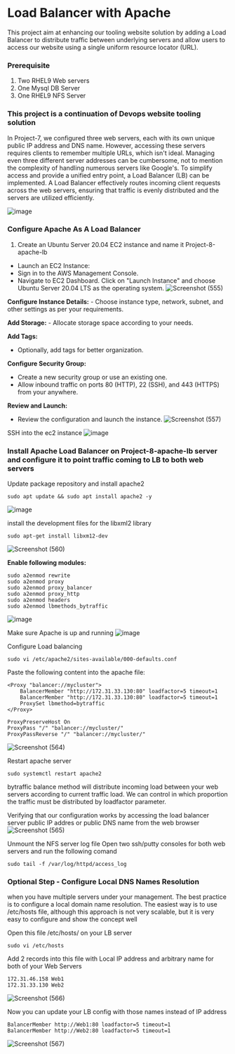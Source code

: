 # Load Balancer with Apache 
This project aim at enhancing our tooling website solution by adding a Load Balancer to distribute traffic between underlying servers and allow users to access our website using a single uniform resource locator (URL).

### Prerequisite
1. Two RHEL9 Web servers
2. One Mysql DB Server 
3. One RHEL9 NFS Server

### This project is a continuation of Devops website tooling solution
In Project-7, we configured three web servers, each with its own unique public IP address and DNS name. However, accessing these servers requires clients to remember multiple URLs, which isn't ideal. Managing even three different server addresses can be cumbersome, not to mention the complexity of handling numerous servers like Google's. To simplify access and provide a unified entry point, a Load Balancer (LB) can be implemented. A Load Balancer effectively routes incoming client requests across the web servers, ensuring that traffic is evenly distributed and the servers are utilized efficiently.

![image](https://github.com/user-attachments/assets/b176bb42-477a-4870-8b10-8d58a80946ab)



### Configure Apache As A Load Balancer
1. Create an Ubuntu Server 20.04 EC2 instance and name it Project-8-apache-lb
  - Launch an EC2 Instance:
  - Sign in to the AWS Management Console.
  - Navigate to EC2 Dashboard.
Click on "Launch Instance" and choose Ubuntu Server 20.04 LTS as the operating system.
![Screenshot (555)](https://github.com/user-attachments/assets/54289493-ed7e-48c6-90e9-b1cf62b49483)


**Configure Instance Details:**
     - Choose instance type, network, subnet, and other settings as per your requirements.
   
**Add Storage:**
    - Allocate storage space according to your needs.

**Add Tags:**
   - Optionally, add tags for better organization.

**Configure Security Group:**
   - Create a new security group or use an existing one.
   - Allow inbound traffic on ports 80 (HTTP), 22 (SSH), and 443 (HTTPS) from your anywhere.

**Review and Launch:**
   - Review the configuration and launch the instance.
![Screenshot (557)](https://github.com/user-attachments/assets/68846329-dcd8-484e-a62a-a299c8156275)


SSH into the ec2 instance
![image](https://github.com/user-attachments/assets/417da882-9d9d-427c-8e46-2f79849c31df)


### Install Apache Load Balancer on Project-8-apache-lb server and configure it to point traffic coming to LB to both web servers
Update package repository and install apache2
```
sudo apt update && sudo apt install apache2 -y
```
![image](https://github.com/user-attachments/assets/2da1ef60-948d-4372-abfd-98cbd21e742c)

install the development files for the libxml2 library
```
sudo apt-get install libxm12-dev
```
![Screenshot (560)](https://github.com/user-attachments/assets/5317b6bf-6074-4c1c-855f-deddce3cd0f3)


**Enable following modules:**
```
sudo a2enmod rewrite
sudo a2enmod proxy
sudo a2enmod proxy_balancer
sudo a2enmod proxy_http
sudo a2enmod headers
sudo a2enmod lbmethods_bytraffic
```
![image](https://github.com/user-attachments/assets/5ed247cb-fc8f-4bf0-8268-fdfdcca711fd)

Make sure Apache is up and running
![image](https://github.com/user-attachments/assets/de3a9d5d-c026-466b-a6ac-52e862f34d93)


Configure Load balancing
```
sudo vi /etc/apache2/sites-available/000-defaults.conf
```
Paste the following content into the apache file:
```
<Proxy "balancer://mycluster">
    BalancerMember "http://172.31.33.130:80" loadfactor=5 timeout=1
    BalancerMember "http://172.31.33.130:80" loadfactor=5 timeout=1
    ProxySet lbmethod=bytraffic
</Proxy>

ProxyPreserveHost On
ProxyPass "/" "balancer://mycluster/"
ProxyPassReverse "/" "balancer://mycluster/"
```
![Screenshot (564)](https://github.com/user-attachments/assets/356fa402-7214-4f1a-ac5a-0ce18d0b34d5)

Restart apache server
```
sudo systemctl restart apache2
```

bytraffic balance method will distribute incoming load between your web servers according to current traffic load. We can control in which proportion the traffic must be distributed by loadfactor parameter.

Verifying that our configuration works by accessing the load balancer server public IP addres or public DNS name from the web browser
![Screenshot (565)](https://github.com/user-attachments/assets/913f2ac0-7860-4be8-887e-0efd00285279)

Unmount the NFS server log file 
Open two ssh/putty consoles for both web servers and run the following comand
```
sudo tail -f /var/log/httpd/access_log
```

### Optional Step - Configure Local DNS Names Resolution
when you have multiple servers under your management. The best practice is to configure a local domain name resolution. The easiest way is to use /etc/hosts file, although this approach is not very scalable, but it is very easy to configure and show the concept well

Open this file /etc/hosts/ on your LB server
```
sudo vi /etc/hosts
```

Add 2 records into this file with Local IP address and arbitrary name for both of your Web Servers
```
172.31.46.158 Web1
172.31.33.130 Web2
```
![Screenshot (566)](https://github.com/user-attachments/assets/561ac5d7-07cd-4aaf-951c-6da5b311512e)


Now you can update your LB config with those names instead of IP address
```
BalancerMember http://Web1:80 loadfactor=5 timeout=1
BalancerMember http://Web2:80 loadfactor=5 timeout=1
```
![Screenshot (567)](https://github.com/user-attachments/assets/d330663f-b793-4f1a-857e-1168d71dfc6b)


